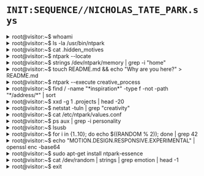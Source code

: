 # `INIT:SEQUENCE//NICHOLAS_TATE_PARK.sys`

<details>
<summary>root@visitor:~$ whoami</summary>

```
 ▄▄    ▄ ▄▄▄▄▄ ▄▄▄▄▄ ▄▄   ▄    ▄▄▄▄▄ ▄▄▄▄▄▄▄ ▄▄▄▄▄▄ ▄▄▄▄▄▄▄ ▄▄▄▄▄▄    ▄▄▄▄▄▄▄ ▄▄▄▄▄▄▄ ▄▄▄▄▄▄▄ ▄▄▄▄▄▄▄    ▄▄▄▄▄▄▄ ▄▄▄▄▄▄▄ ▄▄▄▄▄▄▄ ▄▄   ▄ 
█  █  █ █ █   █ █   █ █ █  █    █     █       █      █       █        █       █       █       █       █    █       █       █       █ █  █ █
█   █▀▀█ █ █▄█ █ █▄█ █ █  █ █    █ ▄▄▄ █    ▄▄▄█  ▄   █    ▄▄▄█  ▄▄▄▄    ▄▄▄  █▄     ▄█   ▄   █   ▄▄▄▄█    █    ▄▄▄█   ▄   █   ▄▄▄▄█  █ █ █
█       █ █     █     █ █   ██    █▄▄▄█ █   █   █ █▄█  █   █▄▄▄█ █▄▄▄▄   █   █   █   █ █  █ █  █  █  ▄▄█    █   █▄▄▄█  █ █  █  █▄▄▄▄█   ██ █
█  ▄    █ █ █▄█ █ █▄█ █ █    █    █     █   █   █      █    ▄▄▄█▄▄▄▄  █   █▄█    █   █ █ █▄█ █ █ █ █        █    ▄▄▄█ █▄█ █ █▄▄▄▄  █    ██ █
█ █ █   █ █ █ █ █ █ █ █ █    █    █     █   █   █ █▄█  █   █   █▄▄▄▄▄ █  █       █   █ █     █ █ █▄█        █   █   █     █ █▄▄▄▄█ █    █ █
█▄█  █▄▄█ █▄█ █▄█▄█ █▄█▄█    █    █▄▄▄▄▄█▄▄▄█   █▄█ █▄▄█▄▄▄█   █▄▄▄▄▄▄█ █        █▄▄▄█ █     █ █▄▄▄▄▄█    █▄▄▄█   █▄▄▄▄▄▄▄█▄▄▄▄▄▄▄█▄█    █▄█
```

</details>

<details>
<summary>root@visitor:~$ ls -la /usr/bin/ntpark</summary>

```
-r-xr-xr-x  1 creative motion      89,612 Jan 1  1970 /usr/bin/ntpark
drwx------ 26 ntpark  design        4,096 Feb 12 03:14 .consciousness
```

</details>

<details>
<summary>root@visitor:~$ cat .hidden_motives</summary>

```
E̷f̷f̷i̷c̷i̷e̷n̷c̷y̷.̷ ̷I̷n̷n̷o̷v̷a̷t̷i̷o̷n̷.̷ ̷C̷l̷a̷r̷i̷t̷y̷.̷ ̷C̷o̷n̷n̷e̷c̷t̷i̷o̷n̷.̷
```

</details>

<details>
<summary>root@visitor:~$ ntpark --locate</summary>

```
Tracing consciousness...
[COORDINATES REDACTED BY SYSTEM]
Elevation: ~sea level
Timezone: Eastern Standard Time
Weather pattern: ~Coastal

DATA CLASSIFIED: Approved users only
```

</details>

<details>
<summary>root@visitor:~$ strings /dev/ntpark/memory | grep -i "home"</summary>

```
00AD4F: New England coastal existence
00AD52: Proximity to Atlantic currents
00AD59: Entity:HANK [classification: CORGI] requires walking
00AD64: Entity:SIRFRY [classification: TABBY] judges silently
00AD78: Entity:EMILY [classification: PARTNER] detected
00AD89: WARNING: Access violation - memory protected
```

</details>

<details>
<summary>root@visitor:~$ touch README.md && echo "Why are you here?" > README.md</summary>

<pre style="background-color: #0f0f0f; color: #f8f8f2; font-family: monospace; padding: 10px; border-radius: 3px; overflow: auto;">
<span style="color: #ff5555;">ACCESS DENIED:</span> This repository exists in a quantum state. 
You are simultaneously the observer and the observed.

<span style="color: #8be9fd;">Try interacting with the document to collapse the waveform.</span>
</pre>

</details>

<details>
<summary>root@visitor:~$ ntpark --execute creative_process</summary>

```
[■■■■■□□□□□] 42% complete
Loading modules: warner.bros.discovery, after.effects, blender.4_2_3...
Importing dependencies: geometry.nodes, dynamic.typography, variable.responsiveness
ERROR: Too many ideas detected. System overflow.
SUGGESTION: Expand container to fit typography.
REALITY CHECK: Time is 02:37. You should sleep.
```

</details>

<details>
<summary>root@visitor:~$ find / -name "*inspiration*" -type f -not -path "*/address/*" | sort</summary>

```
/home/ntpark/inspiration/are.na
/home/ntpark/inspiration/motionographer
/home/ntpark/inspiration/muzli
/home/ntpark/inspiration/spectacle
/home/ntpark/inspiration/typewolf
/proc/self/hank/requires_walkies
/tmp/.dreams/infinite_loop.shdr
/var/log/sirfry/knocked_something_over_again
```

</details>

<details>
<summary>root@visitor:~$ xxd -g 1 .projects | head -20</summary>

```
00000000: 4d 4f 54 49 4f 4e 20 44 45 53 49 47 4e 00 68 62  MOTION DESIGN.hb
00000010: 6f 00 74 69 74 6c 65 73 00 6d 61 72 6b 65 74 69  o.titles.marketi
00000020: 6e 67 00 53 54 41 54 49 43 20 44 45 53 49 47 4e  ng.STATIC DESIGN
00000030: 00 33 44 20 41 4e 49 4d 41 54 49 4f 4e 00 57 45  .3D ANIMATION.WE
00000040: 42 20 44 45 56 00 4a 61 76 61 00 50 61 70 65 72  B DEV.Java.Paper
00000050: 4d 43 00 41 49 00 53 6d 61 72 74 53 6f 72 74 00  MC.AI.SmartSort.
00000060: 53 6d 61 72 74 43 68 61 74 00 53 6d 61 72 74 45  SmartChat.SmartE
00000070: 6e 74 69 74 69 65 73 00 FE FD 00 00 00 FF EF 00  ntities.........
```

</details>

<details>
<summary>root@visitor:~$ netstat -tuln | grep "creativity"</summary>

```
tcp        0      0 127.0.0.1:4242          0.0.0.0:*               LISTEN      # risd_consciousness
tcp6       0      0 ::1:8110                :::*                    LISTEN      # motion_design_port
udp        0      0 0.0.0.0:1337            0.0.0.0:*                           # blender_node_listener
udp6       0      0 :::9876                 :::*                                # type_variable_interface
```

</details>

<details>
<summary>root@visitor:~$ cat /etc/ntpark/values.conf</summary>

```
# Configuration for core values
# Last modified: [TIMESTAMP ENCRYPTED]

EFFICIENCY=1
INNOVATION=1
HONESTY=1
CLARITY=1
CONNECTION=1
REDUNDANCY=0
BLOAT=0
FLUFF=0
CRINGE=0

# Action triggers
on_redundancy_detected="eliminate"
on_innovation_opportunity="pursue"
on_connection_lost="restore"
```

</details>

<details>
<summary>root@visitor:~$ ps aux | grep -i personality</summary>

```
ntpark      1337  0.0  0.0 492128 28624 ?    Ss   Jan26   0:01 introspective --technical-depth=high --creative-wavelength=constant
ntpark      1338  0.0  0.0 492128 28624 ?    Ss   Jan26   0:21 humor --no-cringe --sharp=true
ntpark      1339  0.0  0.0 492128 28624 ?    Ss   Jan26   2:34 sensitivity --global-awareness --future-concerns="AI development" --preserve-legacy
ntpark      9999  0.0  0.0 666666 66666 ?    Ss   ????    ?:?? unknown_process --encrypted --beyond-comprehension
```

</details>

<details>
<summary>root@visitor:~$ lsusb</summary>

```
Bus 003 Device 001: ID 1d6b:0003 Linux Foundation Geometry Nodes Hub
Bus 002 Device 002: ID 046d:c24d Logitech G923 Racing Wheel
Bus 002 Device 003: ID MINI:C00P Cooper S F55 Interface
Bus 001 Device 005: ID r15d:2023 RISD Creative Interface
```

</details>

<!-- Easter egg: Move your cursor in a figure-8 pattern while holding Alt -->

<div id="quantum-container" style="display:none">
When typography expands to fill space, does meaning contract to preserve balance?
</div>

<!-- ROT13: Gur inpuhz orgjrra gjb inevnoyr sbagf vf jurer ernyvgl pbyyncfrf. -->

<details>
<summary>root@visitor:~$ for i in {1..10}; do echo $((RANDOM % 2)); done | grep 42</summary>

```
universe.exe encountered an unexpected error at dimension 26
rebooting consciousness...
...
...
ERROR: Failed to locate meaning. Try typography.
```

</details>

<!-- Moving your mouse to all 4 corners of this document in sequence activates debug mode -->

<details>
<summary>root@visitor:~$ echo "MOTION.DESIGN.RESPONSIVE.EXPERIMENTAL" | openssl enc -base64</summary>

```
TU9USU9OLkRFU0lHTi5SRVNQT05TSVZFLkVYUEVSSU1FTlRBTA==
```

</details>

<details>
<summary>root@visitor:~$ sudo apt-get install ntpark-essence</summary>

```
Reading package lists... Done
Building dependency tree       
Reading state information... Done
The following additional packages will be installed:
  creative-energy technical-expertise blender-mastery
  variable-typography dynamic-spaces minecraft-development
Suggested packages:
  honesty efficiency innovation connection
The following NEW packages will be installed:
  ntpark-essence creative-energy technical-expertise blender-mastery
  variable-typography dynamic-spaces minecraft-development
0 upgraded, 7 newly installed, 0 to remove and 4 not upgraded.
Need to get 287 MB of archives.
After this operation, 926 MB of additional disk space will be used.
Do you want to continue? [Y/n] Y

[Progress bar freezes at 99%]

This installation requires a direct neurological interface.
Please place your consciousness here: [__________________]
```

</details>

<!-- Wave to your webcam while holding down Ctrl+Shift+Alt -->

<details>
<summary>root@visitor:~$ cat /dev/random | strings | grep emotion | head -1</summary>

```
Each project contains exactly one (1) emotion, encrypted. 
If you can locate it, you've discovered the core intent.

[INTERACTIVE: Solve the maze below by highlighting text]

┌─────┬───┬───────┬───┬───────┐
│     │   │       │   │       │
├─┐ ┌─┘ ┌─┘ ┌───┐ └─┐ │ ┌───┐ │
│ │ │   │   │   │   │ │ │   │ │
│ │ │ ┌─┘ ┌─┘ ┌─┘ ┌─┘ └─┘ ┌─┘ │
│ │ │ │   │   │   │       │   │
│ └─┘ └─┐ │ ┌─┘ ┌─┘ ┌───┐ │ ┌─┤
│       │ │ │   │   │   │ │ │ │
├───┐ ┌─┘ │ │ ┌─┘ ┌─┘ ┌─┘ └─┘ │
│   │ │   │ │ │   │   │       │
│ ┌─┘ │ ┌─┘ └─┘ ┌─┘ ┌─┘ ┌─────┤
│ │   │ │       │   │   │     │
│ │ ┌─┘ │ ┌───┐ │ ┌─┘ ┌─┘ ┌─┐ │
│ │ │   │ │   │ │ │   │   │ │ │
│ └─┘ ┌─┘ └─┐ │ │ │ ┌─┘ ┌─┘ │ │
│     │     │ │ │ │ │   │   │ │
└─────┴─────┴─┴─┴─┴─┴───┴───┴─┘
```

</details>

<!-- Click these numbers in sequence: 4 8 15 16 23 42 -->

<details>
<summary>root@visitor:~$ exit</summary>

```
Connection to nicholas.tate.park closed.
Typography fills more space than words require.
Responsive is not just a state, it's a dialogue.
The grid awaits your exploration.

[End of transmission: 7B E1 9D 03 F5 42 A6 8C]
```

</details>

<!-- If you've found all easter eggs, the portfolio transforms. The grid reveals itself. -->